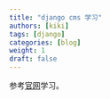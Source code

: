 ```yaml
---
title: "django cms 学习"
authors: [kiki]
tags: [django]
categories: [blog]
weight: 1
draft: false
---
```


参考[官网](http://docs.django-cms.org/en/latest/index.html)学习。
